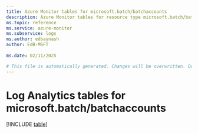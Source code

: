 ```yaml
---
title: Azure Monitor tables for microsoft.batch/batchaccounts
description: Azure Monitor tables for resource type microsoft.batch/batchaccounts
ms.topic: reference
ms.service: azure-monitor
ms.subservice: logs
ms.author: edbaynash
author: EdB-MSFT
   
ms.date: 02/11/2025

# This file is automatically generated. Changes will be overwritten. Do not change this file directly.
---
```


# Log Analytics tables for microsoft.batch/batchaccounts  

[!INCLUDE [table](~/reusable-content/ce-skilling/azure/includes/azure-monitor/reference/tables/microsoft-batch_batchaccounts-include.md)]

